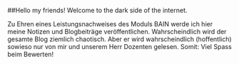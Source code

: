 ##Hello my friends!
Welcome to the dark side of the internet. 

Zu Ehren eines Leistungsnachweises des Moduls BAIN werde ich hier meine Notizen und Blogbeiträge veröffentlichen. Wahrscheindlich wird der gesamte Blog ziemlich chaotisch. Aber er wird wahrscheindlich (hoffentlich) sowieso nur von mir und unserem Herr Dozenten gelesen. Somit: Viel Spass beim Bewerten!
